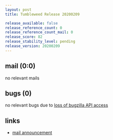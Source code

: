 ```yaml
---
layout: post
title: Tumbleweed Release 20200209

release_available: false
release_reference_count: 0
release_reference_count_mail: 0
release_score: 82
release_stability_level: pending
release_version: 20200209
---
```


## mail (0:0)

no relevant mails

## bugs (0)

<!--more-->

no relevant bugs due to [loss of bugzilla API access](https://bugzilla.opensuse.org/show_bug.cgi?id=1157722)



## links

- [mail announcement](https://lists.opensuse.org/opensuse-factory/2020-02/msg00277.html)

